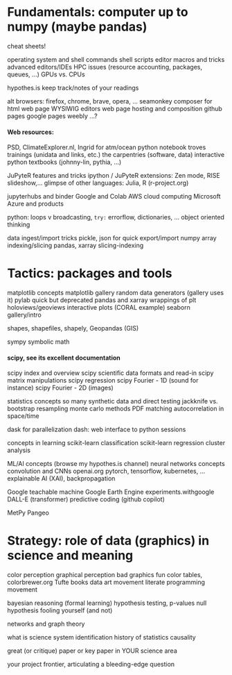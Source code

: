 # Fundamentals: computer up to numpy (maybe pandas)

cheat sheets!

operating system and shell commands
shell scripts
editor macros and tricks
advanced editors/IDEs
HPC issues (resource accounting, packages, queues, ...)
GPUs vs. CPUs

hypothes.is keep track/notes of your readings

alt browsers: firefox, chrome, brave, opera, ...
seamonkey composer for html
web page WYSIWIG editors
web page hosting and composition
  github pages
  google pages
  weebly
  ...?

#### Web resources:
PSD, ClimateExplorer.nl, Ingrid for atm/ocean
python notebook troves
trainings (unidata and links, etc.)
the carpentries (software, data)
interactive python textbooks (johnny-lin, pythia, ...)

JuPyteR features and tricks
ipython / JuPyteR extensions: Zen mode, RISE slideshow,...
glimpse of other languages: Julia, R (r-project.org)

jupyterhubs and binder
Google and Colab
AWS cloud computing
Microsoft Azure and products

python: loops v broadcasting, `try:` errorflow, dictionaries, ...
object oriented thinking

data ingest/import tricks
pickle, json for quick export/import
numpy array indexing/slicing
pandas, xarray slicing-indexing

# Tactics: packages and tools

matplotlib concepts
matplotlib gallery
random data generators (gallery uses it)
pylab quick but deprecated
pandas and xarray wrappings of plt
holoviews/geoviews interactive plots (CORAL example)
seaborn gallery/intro

shapes, shapefiles, shapely, Geopandas (GIS)

sympy symbolic math

#### scipy, see its excellent documentation
scipy index and overview
scipy scientific data formats and read-in
scipy matrix manipulations
scipy regression
scipy Fourier - 1D (sound for instance)
scipy Fourier - 2D (images)

statistics concepts
  so many
synthetic data and direct testing
  jackknife vs. bootstrap resampling
  monte carlo methods
  PDF matching
  autocorrelation in space/time

dask for parallelization
dash: web interface to python sessions

concepts in learning
scikit-learn classification
scikit-learn regression
cluster analysis

ML/AI concepts (browse my hypothes.is channel)
neural networks concepts
convolution and CNNs
openai.org
pytorch, tensorflow, kubernetes, ...
explainable AI (XAI), backpropagation

Google teachable machine
Google Earth Engine
experiments.withgoogle
DALL-E (transformer)
predictive coding (github copilot)

MetPy
Pangeo

# Strategy: role of data (graphics) in science and meaning

color perception
graphical perception
bad graphics fun
color tables, colorbrewer.org
Tufte books
data art movement
literate programming movement

bayesian reasoning (formal learning)
hypothesis testing, p-values
null hypothesis
fooling yourself (and not)

networks and graph theory

what is science
system identification
history of statistics
causality

great (or critique) paper or key paper in YOUR science area

your project frontier, articulating a bleeding-edge question
